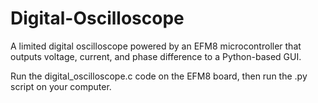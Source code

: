 # Digital-Oscilloscope
A limited digital oscilloscope powered by an EFM8 microcontroller that outputs voltage, current, and phase difference to a Python-based GUI.

Run the digital_oscilloscope.c code on the EFM8 board, then run the .py script on your computer.
